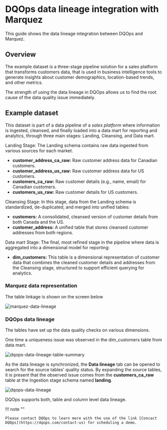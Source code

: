 # DQOps data lineage integration with Marquez
This guide shows the data lineage integration between DQOps and Marquez.

## Overview

The example dataset is a three-stage pipeline solution for a sales platform that transforms customers data, 
that is used in business intelligence tools to generate insights about customer demographics, location-based trends, and other metrics.

The strength of using the data lineage in DQOps allows us to find the root cause of the data quality issue immediately.

## Example dataset

This dataset is part of a data pipeline of a _sales platform_ where information is ingested, cleansed, and finally loaded into a data mart 
for reporting and analytics, through three main stages: Landing, Cleansing, and Data mart.

Landing Stage: The Landing schema contains raw data ingested from various sources for each market.

- **customer_address_ca_raw:** Raw customer address data for Canadian customers.
- **customer_address_us_raw:** Raw customer address data for US customers.
- **customers_ca_raw:** Raw customer details (e.g., name, email) for Canadian customers.
- **customers_us_raw:** Raw customer details for US customers.

Cleansing Stage: In this stage, data from the Landing schema is standardized, de-duplicated, and merged into unified tables:

- **customers:** A consolidated, cleansed version of customer details from both Canada and the US.
- **customer_address:** A unified table that stores cleansed customer addresses from both regions.

Data mart Stage: The final, most refined stage in the pipeline where data is aggregated into a dimensional model for reporting:

- **dim_customers:** This table is a dimensional representation of customer data that combines the cleaned customer details and addresses from the Cleansing stage, structured to support efficient querying for analytics.


### Marquez data representation

The table linkage is shown on the screen below

![marquez-data-lineage](https://dqops.com/docs/images/integrations/data-lineage/marquez/marquez-data-lineage.png)


### DQOps data lineage

The tables have set up the data quality checks on various dimensions. 

One time a uniqueness issue was observed in the dim_customers table from data mart.

![dqops-data-lineage-table-summary](https://dqops.com/docs/images/integrations/data-lineage/marquez/dqops-data-lineage-table-summery.png)


As the data lineage is synchronized, the **Data lineage** tab can be opened to search for the source tables' quality status.
By expanding the source tables, it is present that the observed issue comes from the **customers_ca_raw** table at the Ingestion stage schema named **landing**.


![dqops-data-lineage](https://dqops.com/docs/images/integrations/data-lineage/marquez/dqops-data-lineage.png)


DQOps supports both, table and column level data lineage.


!!! note ""

    Please contact DQOps to learn more with the use of the link [Concact DQOps](https://dqops.com/contact-us) for scheduling a demo.

